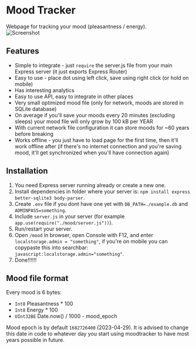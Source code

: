 # Mood Tracker
Webpage for tracking your mood (pleasantness / energy).  
![Screenshot](https://lune.dimden.dev/91444b3511.png)  
  
## Features
- Simple to integrate - just `require` the server.js file from your main Express server (it just exports Express Router)
- Easy to use - place dot using left click, save using right click (or hold on mobile)
- Has interesting analytics
- Easy to use API, easy to integrate in other places
- Very small optimized mood file (only for network, moods are stored in SQLite database)
- On average if you'll save your moods every 20 minutes (excluding sleeps) your mood file will only grow by 100 kB per YEAR
- With current network file configuration it can store moods for ~60 years before breaking
- Works offline - you just have to load page for the first time, then it'll work offline after (if there's no internet connection and you're saving mood, it'll get synchronized when you'll have connection again)
  
## Installation
1. You need Express server running already or create a new one.  
2. Install dependencies in folder where your server is: `npm install express better-sqlite3 body-parser`.
3. Create `.env` file if you dont have one yet with `DB_PATH=./example.db` and `ADMINPASS=something`.
4. Include `server.js` in your server (for example `app.use(require("./mood/server.js"))`).
5. Run/restart your server.
6. Open `/mood` in browser, open Console with F12, and enter `localstorage.admin = "something"`, if you're on mobile you can copypaste this into searchbar: `javascript:localstorage.admin="something"`.
7. Done!!!!!!
  
## Mood file format
Every mood is 6 bytes:
- `Int8` Pleasantness * 100
- `Int8` Energy * 100
- `UInt32BE` Date.now() / 1000 - mood_epoch
  
Mood epoch is by default `1682726400` (2023-04-29). It is advised to change this date in code to whatever day you start using moodtracker to have most years possible in future.  